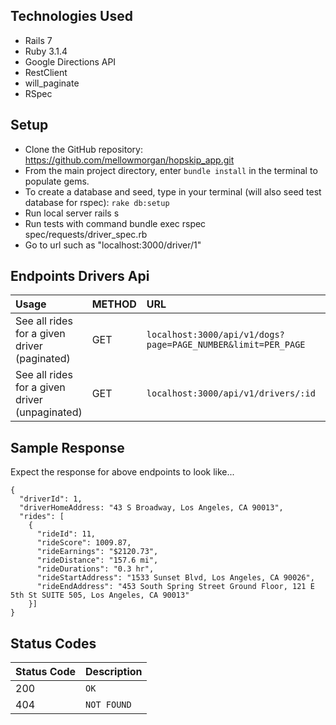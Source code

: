 ## Technologies Used

* Rails 7
* Ruby 3.1.4
* Google Directions API
* RestClient
* will_paginate
* RSpec

## Setup

* Clone the GitHub repository: https://github.com/mellowmorgan/hopskip_app.git
* From the main project directory, enter `bundle install` in the terminal to populate gems.
* To create a database and seed, type in your terminal (will also seed test database for rspec): 
      `rake db:setup`
* Run local server rails s
* Run tests with command bundle exec rspec spec/requests/driver_spec.rb
* Go to url such as "localhost:3000/driver/1" 

## Endpoints Drivers Api

|Usage | METHOD       | URL       | Params |
| :--------|:------------| :---------| :------|
|See all rides for a given driver (paginated) | GET    | `localhost:3000/api/v1/dogs?page=PAGE_NUMBER&limit=PER_PAGE` |
|See all rides for a given driver (unpaginated) | GET    | `localhost:3000/api/v1/drivers/:id` | 


## Sample Response

Expect the response for above endpoints to look like...

```
{
  "driverId": 1,
  "driverHomeAddress: "43 S Broadway, Los Angeles, CA 90013",
  "rides": [
    {
      "rideId": 11,
      "rideScore": 1009.87,
      "rideEarnings": "$2120.73",
      "rideDistance": "157.6 mi",
      "rideDurations": "0.3 hr",
      "rideStartAddress": "1533 Sunset Blvd, Los Angeles, CA 90026",
      "rideEndAddress": "453 South Spring Street Ground Floor, 121 E 5th St SUITE 505, Los Angeles, CA 90013"
    }]
}
```

## Status Codes

| Status Code | Description |
| :--- | :--- |
| 200 | `OK` |
| 404 | `NOT FOUND` |
